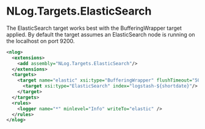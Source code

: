 NLog.Targets.ElasticSearch
==========================

The ElasticSearch target works best with the BufferingWrapper target applied. By default the target assumes an ElasticSearch node is running on the localhost on port 9200.

```xml
<nlog>
  <extensions>
    <add assembly="NLog.Targets.ElasticSearch"/>
  </extensions>
  <targets>
    <target name="elastic" xsi:type="BufferingWrapper" flushTimeout="5000">
  	  <target xsi:type="ElasticSearch" index="logstash-${shortdate}"/>
    </target>
  </targets>
  <rules>
    <logger name="*" minlevel="Info" writeTo="elastic" />
  </rules>
</nlog>
```
